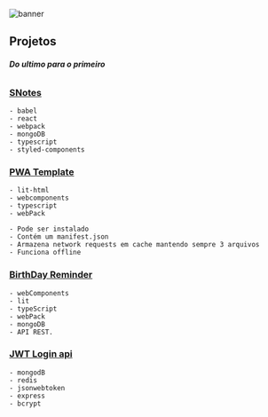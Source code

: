 ![banner](https://user-images.githubusercontent.com/88716893/164410744-1de53f9a-719d-4955-83b5-5f6787401786.png)

## Projetos
###### ***Do ultimo para o primeiro***

### [SNotes](./04_s_notes/)

    - babel
    - react
    - webpack
    - mongoDB
    - typescript
    - styled-components
    
### [PWA Template](./03_Recipes_Notebook/)

    - lit-html
    - webcomponents
    - typescript
    - webPack 

    - Pode ser instalado
    - Contém um manifest.json
    - Armazena network requests em cache mantendo sempre 3 arquivos
    - Funciona offline  
    
    
### [BirthDay Reminder](./02_Birthday_Reminder/)

    - webComponents
    - lit
    - typeScript
    - webPack
    - mongoDB
    - API REST.
    
    
### [JWT Login api](./01_Authentication_JWT/)

    - mongodB
    - redis
    - jsonwebtoken
    - express
    - bcrypt
